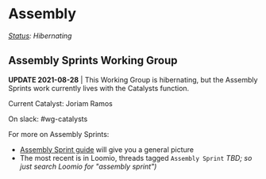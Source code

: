 # Assembly

[_Status_](https://docs.google.com/document/d/1RQrZE_9iw0ewIj7UCvC7SBLCziYwfi13vM5FbRDBCx4/edit?usp=sharing)_: Hibernating_

## Assembly Sprints Working Group

**UPDATE 2021-08-28** \| This Working Group is hibernating, but the Assembly Sprints work currently lives with the Catalysts function.

Current Catalyst: Joriam Ramos

On slack: \#wg-catalysts

For more on Assembly Sprints:

* [Assembly Sprint guide](../guides/assembly-sprints.md) will give you a general picture
* The most recent is in Loomio, threads tagged `Assembly Sprint` _TBD; so just search Loomio for "assembly sprint"\)_


